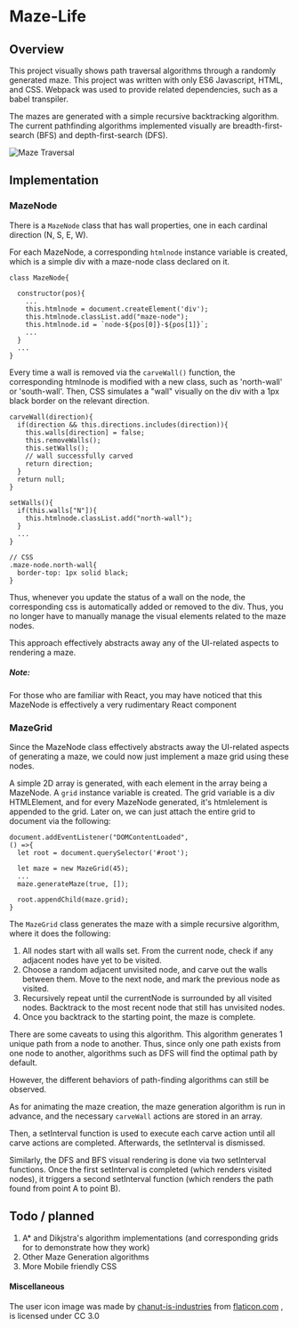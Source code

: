 # Maze-Life

## Overview

This project visually shows path traversal algorithms through a randomly generated maze. This project was written with only ES6 Javascript, HTML, and CSS. Webpack was used to provide related dependencies, such as a babel transpiler.

The mazes are generated with a simple recursive backtracking algorithm. The current pathfinding algorithms implemented visually are breadth-first-search (BFS) and depth-first-search (DFS).

![Maze Traversal](https://aarron-lee.github.io/images/projects/maze-life.gif)

## Implementation

### MazeNode

There is a `MazeNode` class that has wall properties, one in each cardinal direction (N, S, E, W).

For each MazeNode, a corresponding `htmlnode` instance variable is created, which is a simple div with a maze-node class declared on it.

```
class MazeNode{

  constructor(pos){
    ...
    this.htmlnode = document.createElement('div');
    this.htmlnode.classList.add("maze-node");
    this.htmlnode.id = `node-${pos[0]}-${pos[1]}`;
    ...
  }
  ...
}
```


Every time a wall is removed via the `carveWall()` function, the corresponding htmlnode is modified with a new class, such as 'north-wall' or 'south-wall'. Then, CSS simulates a "wall" visually on the div with a 1px black border on the relevant direction.

```
carveWall(direction){
  if(direction && this.directions.includes(direction)){
    this.walls[direction] = false;
    this.removeWalls();
    this.setWalls();
    // wall successfully carved
    return direction;
  }
  return null;
}

setWalls(){
  if(this.walls["N"]){
    this.htmlnode.classList.add("north-wall");
  }
  ...
}

// CSS
.maze-node.north-wall{
  border-top: 1px solid black;
}
```

Thus, whenever you update the status of a wall on the node, the corresponding css is automatically added or removed to the div. Thus, you no longer have to manually manage the visual elements related to the maze nodes.

This approach effectively abstracts away any of the UI-related aspects to rendering a maze.

##### Note:
 For those who are familiar with React, you may have noticed that this MazeNode is effectively a very rudimentary React component

### MazeGrid

Since the MazeNode class effectively abstracts away the UI-related aspects of generating a maze, we could now just implement a maze grid using these nodes.

A simple 2D array is generated, with each element in the array being a MazeNode. A `grid` instance variable is created. The grid variable is a div HTMLElement, and for every MazeNode generated, it's htmlelement is appended to the grid. Later on, we can just attach the entire grid to document via the following:

```
document.addEventListener("DOMContentLoaded",
() =>{
  let root = document.querySelector('#root');

  let maze = new MazeGrid(45);
  ...
  maze.generateMaze(true, []);

  root.appendChild(maze.grid);
}
```

The `MazeGrid` class generates the maze with a simple recursive algorithm, where it does the following:

1. All nodes start with all walls set. From the current node, check if any adjacent nodes have yet to be visited.
2. Choose a random adjacent unvisited node, and carve out the walls between them. Move to the next node, and mark the previous node as visited.
3. Recursively repeat until the currentNode is surrounded by all visited nodes. Backtrack to the most recent node that still has unvisited nodes.
4. Once you backtrack to the starting point, the maze is complete.

There are some caveats to using this algorithm. This algorithm generates 1 unique path from a node to another. Thus, since only one path exists from one node to another, algorithms such as DFS will find the optimal path by default.

However, the different behaviors of path-finding algorithms can still be observed.

As for animating the maze creation, the maze generation algorithm is run in advance, and the necessary `carveWall` actions are stored in an array.

Then, a setInterval function is used to execute each carve action until all carve actions are completed. Afterwards, the setInterval is dismissed.

Similarly, the DFS and BFS visual rendering is done via two setInterval functions. Once the first setInterval is completed (which renders visited nodes), it triggers a second setInterval function (which renders the path found from point A to point B).


## Todo / planned

1. A* and Dikjstra's algorithm implementations (and corresponding grids for to demonstrate how they work)
2. Other Maze Generation algorithms
3. More Mobile friendly CSS




#### Miscellaneous

The user icon image was made by [chanut-is-industries](https://www.flaticon.com/authors/chanut-is-industries) from [flaticon.com](https://www.flaticon.com/) , is licensed under CC 3.0
